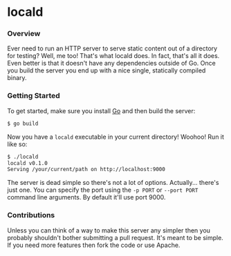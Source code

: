 locald
======

### Overview

Ever need to run an HTTP server to serve static content out of a directory for testing?
Well, me too!
That's what locald does.
In fact, that's all it does.
Even better is that it doesn't have any dependencies outside of Go.
Once you build the server you end up with a nice single, statically compiled binary.


### Getting Started

To get started, make sure you install [Go](http://golang.org/) and then build the server:

```sh
$ go build
```

Now you have a `locald` executable in your current directory! Woohoo!
Run it like so:

```sh
$ ./locald
locald v0.1.0
Serving /your/current/path on http://localhost:9000
```

The server is dead simple so there's not a lot of options.
Actually... there's just one.
You can specify the port using the `-p PORT` or `--port PORT` command line arguments.
By default it'll use port 9000.


### Contributions

Unless you can think of a way to make this server any simpler then you probably shouldn't bother submitting a pull request.
It's meant to be simple.
If you need more features then fork the code or use Apache.
